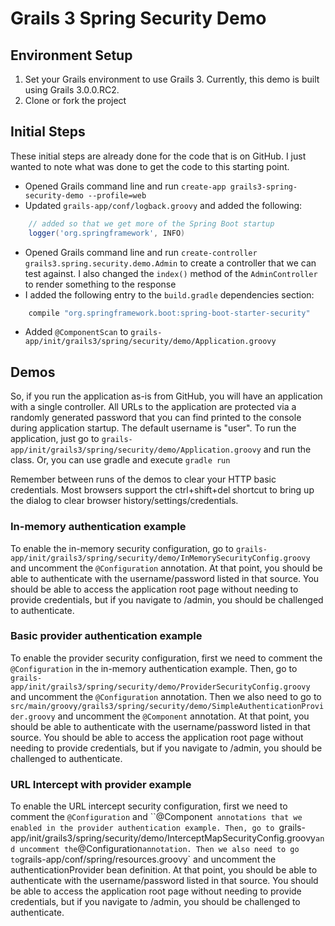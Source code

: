 # Grails 3 Spring Security Demo

## Environment Setup

1. Set your Grails environment to use Grails 3. Currently, this demo is built using Grails 3.0.0.RC2.
2. Clone or fork the project

## Initial Steps

These initial steps are already done for the code that is on GitHub. I just wanted to note what was done to get the
code to this starting point.

* Opened Grails command line and run `create-app grails3-spring-security-demo --profile=web`
* Updated `grails-app/conf/logback.groovy` and added the following:

```groovy
    // added so that we get more of the Spring Boot startup
    logger('org.springframework', INFO)
```

* Opened Grails command line and run `create-controller grails3.spring.security.demo.Admin` to create a controller
   that we can test against. I also changed the `index()` method of the `AdminController` to render something to the 
   response
* I added the following entry to the `build.gradle` dependencies section:

```groovy
    compile "org.springframework.boot:spring-boot-starter-security"
```

* Added `@ComponentScan` to `grails-app/init/grails3/spring/security/demo/Application.groovy`


## Demos

So, if you run the application as-is from GitHub, you will have an application with a single controller. All URLs to 
the application are protected via a randomly generated password that you can find printed to the console during 
application startup. The default username is "user". To run the application, just go to 
`grails-app/init/grails3/spring/security/demo/Application.groovy` and run the class. Or, you can use gradle and 
execute `gradle run`

Remember between runs of the demos to clear your HTTP basic credentials. Most browsers support the ctrl+shift+del
shortcut to bring up the dialog to clear browser history/settings/credentials.

### In-memory authentication example

To enable the in-memory security configuration, go to 
`grails-app/init/grails3/spring/security/demo/InMemorySecurityConfig.groovy` and uncomment the `@Configuration`
annotation. At that point, you should be able to authenticate with the username/password listed in that source. You
should be able to access the application root page without needing to provide credentials, but if you navigate to
/admin, you should be challenged to authenticate.
 
### Basic provider authentication example

To enable the provider security configuration, first we need to comment the `@Configuration` in the in-memory 
authentication example. Then, go to 
`grails-app/init/grails3/spring/security/demo/ProviderSecurityConfig.groovy` and uncomment the `@Configuration`
annotation. Then we also need to go to
`src/main/groovy/grails3/spring/security/demo/SimpleAuthenticationProvider.groovy` and uncomment the `@Component`
annotation.
At that point, you should be able to authenticate with the username/password listed in that source. You
should be able to access the application root page without needing to provide credentials, but if you navigate to
/admin, you should be challenged to authenticate.

### URL Intercept with provider example

To enable the URL intercept security configuration, first we need to comment the `@Configuration` and ``@Component` 
annotations that we enabled in the provider authentication example. Then, go to 
`grails-app/init/grails3/spring/security/demo/InterceptMapSecurityConfig.groovy` and uncomment the `@Configuration`
annotation. Then we also need to go to
`grails-app/conf/spring/resources.groovy` and uncomment the authenticationProvider bean definition.
At that point, you should be able to authenticate with the username/password listed in that source. You
should be able to access the application root page without needing to provide credentials, but if you navigate to
/admin, you should be challenged to authenticate.